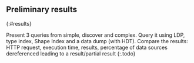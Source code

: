 ## Preliminary results
{:#results}

Present 3 queries from simple, discover and complex.
Query it using LDP, type index, Shape Index and a data dump (with HDT).
Compare the results: HTTP request, execution time, results, percentage of data sources dereferenced leading to  a result/partial result
{:.todo}